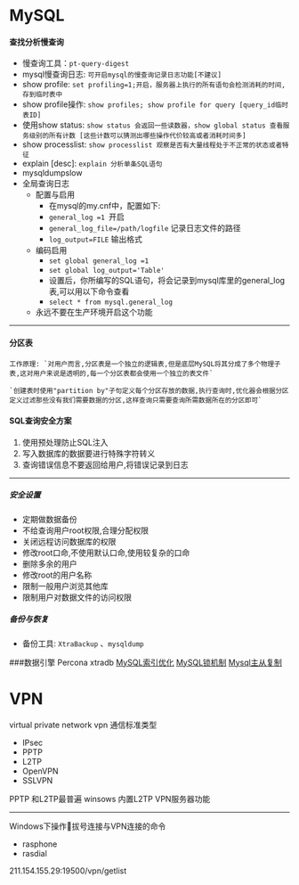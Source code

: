 MySQL
=====

#### 查找分析慢查询

* 慢查询工具：`pt-query-digest`
* mysql慢查询日志: `可开启mysql的慢查询记录日志功能[不建议]`
* show profile: `set profiling=1;开启，服务器上执行的所有语句会检测消耗的时间,存到临时表中`
* show profile操作: `show profiles; show profile for query [query_id临时表ID]`
* 使用show status: `show status 会返回一些读数器，show global status 查看服务级别的所有计数 [这些计数可以猜测出哪些操作代价较高或者消耗时间多]`
* show processlist: `show processlist 观察是否有大量线程处于不正常的状态或者特征`
* explain [desc]: `explain 分析单条SQL语句`
* mysqldumpslow 
* 全局查询日志
  + 配置与启用 
    - 在mysql的my.cnf中，配置如下:
    - `general_log =1 `开启
    - `general_log_file=/path/logfile` 记录日志文件的路径
    - `log_output=FILE` 输出格式
  + 编码启用
    - `set global general_log =1`
    - `set global log_output='Table'`
    - 设置后，你所编写的SQL语句，将会记录到mysql库里的general_log表,可以用以下命令查看
    - `select * from mysql.general_log`
  + 永远不要在生产环境开启这个功能

---
#### 分区表
    工作原理: `对用户而言,分区表是一个独立的逻辑表,但是底层MySQL将其分成了多个物理子表,这对用户来说是透明的,每一个分区表都会使用一个独立的表文件`

    `创建表时使用"partition by"子句定义每个分区存放的数据,执行查询时,优化器会根据分区定义过滤那些没有我们需要数据的分区,这样查询只需要查询所需数据所在的分区即可`

#### SQL查询安全方案
1. 使用预处理防止SQL注入
2. 写入数据库的数据要进行特殊字符转义
3. 查询错误信息不要返回给用户,将错误记录到日志

---
##### 安全设置
* 定期做数据备份
* 不给查询用户root权限,合理分配权限
* 关闭远程访问数据库的权限
* 修改root口命,不使用默认口命,使用较复杂的口命
* 删除多余的用户
* 修改root的用户名称
* 限制一般用户浏览其他库
* 限制用户对数据文件的访问权限

##### 备份与恢复
* 备份工具: `XtraBackup` 、`mysqldump`

###数据引擎
Percona
xtradb
[MySQL索引优化](./document/index.md)
[MySQL锁机制](./document/lock.md)
[Mysql主从复制](./document/masterSlave.md)

VPN
====
virtual private network
vpn 通信标准类型
* IPsec
* PPTP
* L2TP
* OpenVPN
* SSLVPN

PPTP 和L2TP最普遍
winsows 内置L2TP VPN服务器功能

---
Windows下操作拔号连接与VPN连接的命令
* rasphone
* rasdial


211.154.155.29:19500/vpn/getlist

